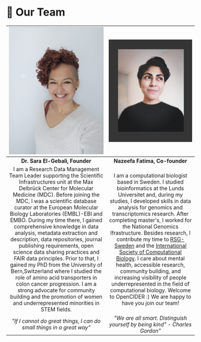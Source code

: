 # 🦥 Our Team

|![](../.gitbook/assets/saraelgebali.jpg)| ![](../.gitbook/assets/nazeefatima.jpg)|
|:---:|:---:|
| **Dr. Sara El-Gebali, Founder** | **Nazeefa Fatima, Co-founder** |
|I am a Research Data Management Team Leader supporting the Scientific Infrastructures unit at the Max Delbrück Center for Molecular Medicine \(MDC\). Before joining the MDC, I was a scientific database curator at the European Molecular Biology Laboratories \(EMBL\)-EBI and EMBO. During my time there, I gained comprehensive knowledge in data analysis, metadata extraction and description, data repositories, journal publishing requirements, open science data sharing practices and FAIR data principles. Prior to that, I gained my PhD from the University of Bern,Switzerland where I studied the role of amino acid transporters in colon cancer progression. I am a strong advocate for community building and the promotion of women and underrepresented minorities in STEM fields.| I am a computational biologist based in Sweden. I studied bioinformatics at the Lunds Universitet and, during my studies, I developed skills in data analysis for genomics and transcriptomics research. After completing master's, I worked for the National Genomics Ifrastructure. Besides research, I contribute my time to [RSG-Sweden](https://www.rsg-sweden.iscbsc.org) and the [International Society of Computational Biology](https://www.iscbsc.org). I care about mental health, accessible research, community building, and increasing visibility of people underrepresented in the field of computational biology. Welcome to OpenCIDER :) We are happy to have you join our team! |
|*"If I cannot do great things, I can do small things in a great way"*|*"We are all smart. Distinguish yourself by being kind" - Charles Gordon"*|


